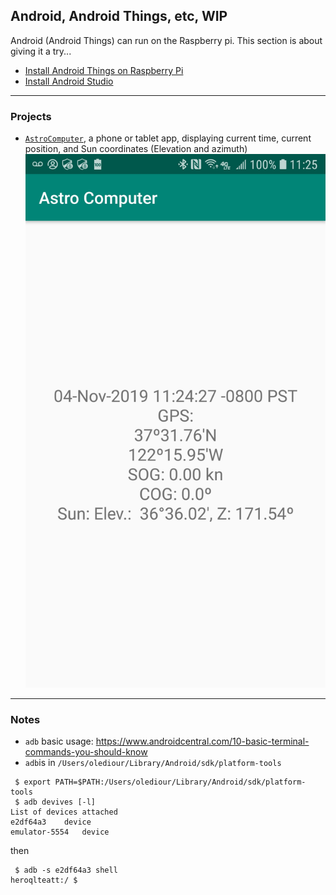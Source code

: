 ## Android, Android Things, etc, WIP
Android (Android Things) can run on the Raspberry pi.
This section is about giving it a try...

- [Install Android Things on Raspberry Pi](https://developer.android.com/things/hardware/raspberrypi)
- [Install Android Studio](https://developer.android.com/studio/install)

---
### Projects
- [`AstroComputer`](./AstroComputer), a phone or tablet app, displaying current time, current position, and Sun coordinates (Elevation and azimuth)
![Astro](./Screenshot_Astro_Computer.jpg)

---

### Notes
- `adb` basic usage: <https://www.androidcentral.com/10-basic-terminal-commands-you-should-know>
- `adb`is in `/Users/olediour/Library/Android/sdk/platform-tools`

```
 $ export PATH=$PATH:/Users/olediour/Library/Android/sdk/platform-tools
 $ adb devives [-l]
List of devices attached
e2df64a3	device
emulator-5554	device
```
then
```
 $ adb -s e2df64a3 shell
heroqlteatt:/ $ 
```
